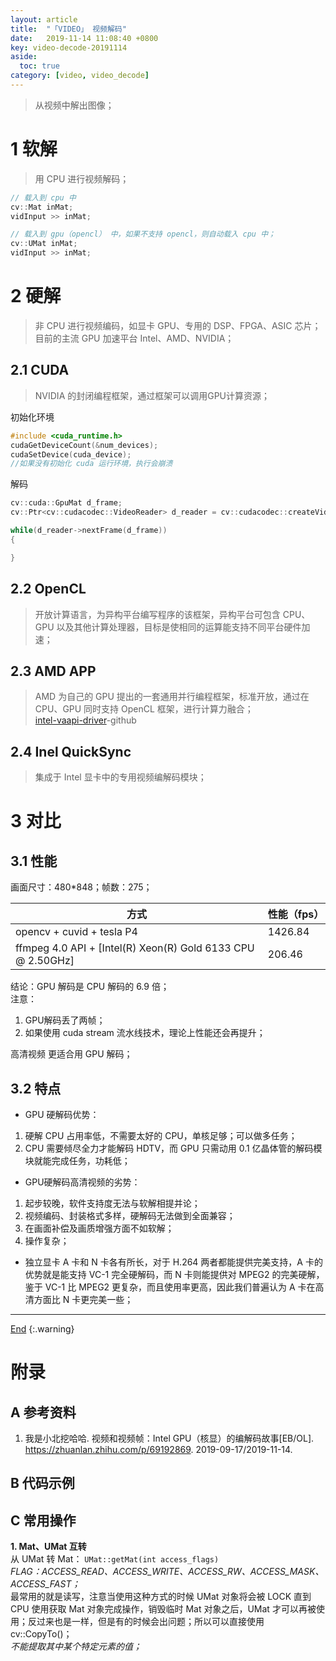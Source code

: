 ```yaml
---
layout: article
title:  "「VIDEO」 视频解码"
date:   2019-11-14 11:08:40 +0800
key: video-decode-20191114
aside:
  toc: true
category: [video, video_decode]
---
```

<span id='head'></span>  
>从视频中解出图像；    


<!--more-->

# 1 软解
>用 CPU 进行视频解码；     

```cpp
// 载入到 cpu 中
cv::Mat inMat;
vidInput >> inMat;

// 载入到 gpu（opencl） 中，如果不支持 opencl，则自动载入 cpu 中；
cv::UMat inMat;
vidInput >> inMat;
```
# 2 硬解
>非 CPU 进行视频编码，如显卡 GPU、专用的 DSP、FPGA、ASIC 芯片；
目前的主流 GPU 加速平台 Intel、AMD、NVIDIA；     

## 2.1 CUDA
>NVIDIA 的封闭编程框架，通过框架可以调用GPU计算资源；    

初始化环境    
```cpp
#include <cuda_runtime.h>
cudaGetDeviceCount(&num_devices);
cudaSetDevice(cuda_device);
//如果没有初始化 cuda 运行环境，执行会崩溃
```
解码    
```cpp
cv::cuda::GpuMat d_frame;
cv::Ptr<cv::cudacodec::VideoReader> d_reader = cv::cudacodec::createVideoReader(fname);

while(d_reader->nextFrame(d_frame))
{

}
```

## 2.2 OpenCL
>开放计算语言，为异构平台编写程序的该框架，异构平台可包含 CPU、GPU 以及其他计算处理器，目标是使相同的运算能支持不同平台硬件加速；    


## 2.3 AMD APP
>AMD 为自己的 GPU 提出的一套通用并行编程框架，标准开放，通过在 CPU、GPU 同时支持 OpenCL 框架，进行计算力融合；    
[intel-vaapi-driver](https://github.com/intel/intel-vaapi-driver)-github    


## 2.4 Inel QuickSync
>集成于 Intel 显卡中的专用视频编解码模块；    


# 3 对比
## 3.1 性能
画面尺寸：480*848；帧数：275；    

| 方式 | 性能（fps） |
| --- | --- |
| opencv + cuvid + tesla P4 | 1426.84 |    
| ffmpeg 4.0 API + [Intel(R) Xeon(R) Gold 6133 CPU @ 2.50GHz] | 206.46 |    

结论：GPU 解码是 CPU 解码的 6.9 倍；    
注意：    
1. GPU解码丢了两帧；    
2. 如果使用 cuda stream 流水线技术，理论上性能还会再提升；   

高清视频 更适合用 GPU 解码；     

## 3.2 特点
- GPU 硬解码优势：      
1. 硬解 CPU 占用率低，不需要太好的 CPU，单核足够；可以做多任务；     
1. CPU 需要倾尽全力才能解码 HDTV，而 GPU 只需动用 0.1 亿晶体管的解码模块就能完成任务，功耗低；    

- GPU硬解码高清视频的劣势：     
1. 起步较晚，软件支持度无法与软解相提并论；    
1. 视频编码、封装格式多样，硬解码无法做到全面兼容；       
1. 在画面补偿及画质增强方面不如软解；     
1. 操作复杂；    

- 独立显卡
A 卡和 N 卡各有所长，对于 H.264 两者都能提供完美支持，A 卡的优势就是能支持 VC-1 完全硬解码，而 N 卡则能提供对 MPEG2 的完美硬解，鉴于 VC-1 比 MPEG2 更复杂，而且使用率更高，因此我们普遍认为 A 卡在高清方面比 N 卡更完美一些；     

-------------------  
[End](#head)
{:.warning}  

# 附录
## A 参考资料
1. 我是小北挖哈哈. 视频和视频帧：Intel GPU（核显）的编解码故事[EB/OL]. <https://zhuanlan.zhihu.com/p/69192869>. 2019-09-17/2019-11-14.           

## B 代码示例

## C 常用操作
<span id="Mat2UMat">**1. Mat、UMat 互转**</span>        
从 UMat 转 Mat： `UMat::getMat(int access_flags)`       
*FLAG：ACCESS_READ、ACCESS_WRITE、ACCESS_RW、ACCESS_MASK、ACCESS_FAST；*     
最常用的就是读写，注意当使用这种方式的时候 UMat 对象将会被 LOCK 直到 CPU 使用获取 Mat 对象完成操作，销毁临时 Mat 对象之后，UMat 才可以再被使用；反过来也是一样，但是有的时候会出问题；所以可以直接使用 cv::CopyTo()；     
*不能提取其中某个特定元素的值；*    
